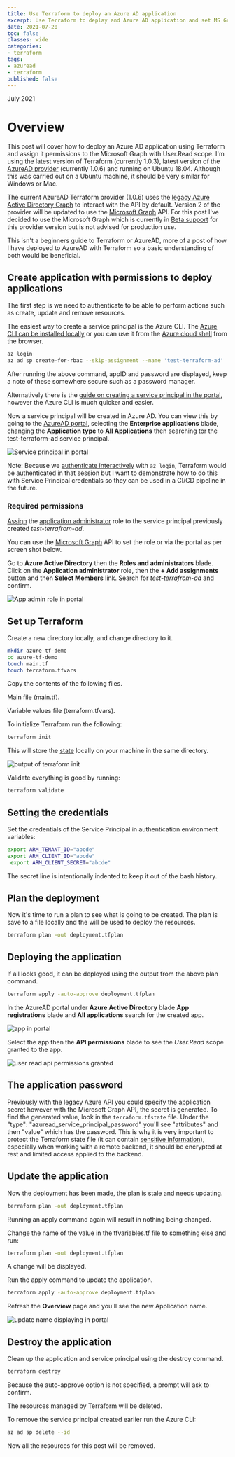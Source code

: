 ```yaml
---
title: Use Terraform to deploy an Azure AD application
excerpt: Use Terraform to deplay and Azure AD application and set MS Graph permissions and retrieve the secret.
date: 2021-07-20
toc: false
classes: wide
categories:
- terraform
tags:
- azuread
- terraform
published: false
---
```

July 2021

# Overview

This post will cover how to deploy an Azure AD application using Terraform and assign it permissions to the Microsoft Graph with User.Read scope. I'm using the latest version of Terraform (currently 1.0.3), latest version of the [AzureAD provider] (currently 1.0.6) and running on Ubuntu 18.04. Although this was carried out on a Ubuntu machine, it should be very similar for Windows or Mac.

The current AzureAD Terraform provider (1.0.6) uses the [legacy Azure Active Directory Graph] to interact with the API by default. Version 2 of the provider will be updated to use the [Microsoft Graph] API. For this post I've decided to use the Microsoft Graph which is currently in [Beta support] for this provider version but is not advised for production use.

This isn't a beginners guide to Terraform or AzureAD, more of a post of how I have deployed to AzureAD with Terraform so a basic understanding of both would be beneficial.

## Create application with permissions to deploy applications

The first step is we need to authenticate to be able to perform actions such as create, update and remove resources.

The easiest way to create a service principal is the Azure CLI. The [Azure CLI can be installed locally] or you can use it from the [Azure cloud shell] from the browser.

```bash
az login
az ad sp create-for-rbac --skip-assignment --name 'test-terraform-ad'
```

After running the above command, appID and password are displayed, keep a note of these somewhere secure such as a password manager.

Alternatively there is the [guide on creating a service principal in the portal], however the Azure CLI is much quicker and easier.

Now a service principal will be created in Azure AD. You can view this by going to the [AzureAD portal], selecting the **Enterprise applications** blade, changing the **Application type** to **All Applications** then searching tor the test-terraform-ad service principal.

![Service principal in portal](/images/terraform-azure-ad-app/sp-in-portal.png)

Note: Because we [authenticate interactively] with ```az login```, Terraform would be authenticated in that session but I want to demonstrate how to do this with Service Principal credentials so they can be used in a CI/CD pipeline in the future.

### Required permissions

[Assign] the [application administrator] role to the service principal previously created *test-terrafrom-ad*.

You can use the [Microsoft Graph] API to set the role or via the portal as per screen shot below.

Go to **Azure Active Directory** then the **Roles and administrators** blade. Click on the **Application administrator** role, then the **+ Add assignments** button and then **Select Members** link. Search for *test-terrafrom-ad* and confirm.

![App admin role in portal](/images/terraform-azure-ad-app/app-admin-role.png)

## Set up Terraform

Create a new directory locally, and change directory to it.

```bash
mkdir azure-tf-demo
cd azure-tf-demo
touch main.tf
touch terraform.tfvars
```

Copy the contents of the following files.

Main file (main.tf).

<script src="https://gist.github.com/MatthewJDavis/226f178381f09f1dc87bfcc8fb3e28f0.js"></script>

Variable values file (terraform.tfvars).

<script src="https://gist.github.com/MatthewJDavis/69bd18c079b2f7026f637e6674fac03c.js"></script>

To initialize Terraform run the following:

```bash
terraform init
```

This will store the [state] locally on your machine in the same directory.

![output of terraform init](/images/terraform-azure-ad-app/terraform-init.png)

Validate everything is good by running:

```bash
terraform validate
```

## Setting the credentials

Set the credentials of the Service Principal in authentication environment variables:

```bash
export ARM_TENANT_ID="abcde"
export ARM_CLIENT_ID="abcde"
 export ARM_CLIENT_SECRET="abcde"
```

The secret line is intentionally indented to keep it out of the bash history.

## Plan the deployment

Now it's time to run a plan to see what is going to be created. The plan is save to a file locally and the will be used to deploy the resources.

```bash
terraform plan -out deployment.tfplan
```

## Deploying the application

If all looks good, it can be deployed using the output from the above plan command.

```bash
terraform apply -auto-approve deployment.tfplan
```

In the AzureAD portal under **Azure Active Directory** blade **App registrations** blade and **All applications** search for the created app.

![app in portal](/images/terraform-azure-ad-app/app-in-portal.png)

Select the app then the **API permissions** blade to see the *User.Read* scope granted to the app.

![user read api permissions granted](/images/terraform-azure-ad-app/api-permissions.png)

## The application password

Previously with the legacy Azure API you could specify the application secret however with the Microsoft Graph API, the secret is generated. To find the generated value, look in the ```terraform.tfstate``` file. Under the "type": "azuread_service_principal_password" you'll see "attributes" and then "value" which has the password. This is why it is very important to protect the Terraform state file (it can contain [sensitive information]), especially when working with a remote backend, it should be encrypted at rest and limited access applied to the backend.

## Update the application

Now the deployment has been made, the plan is stale and needs updating.

```bash
terraform plan -out deployment.tfplan
```

Running an apply command again will result in nothing being changed.

Change the name of the value in the tfvariables.tf file to something else and run:

```bash
terraform plan -out deployment.tfplan
```

A change will be displayed.

Run the apply command to update the application.

```bash
terraform apply -auto-approve deployment.tfplan
```

Refresh the **Overview** page and you'll see the new Application name.

![update name displaying in portal](/images/terraform-azure-ad-app/change.png)

## Destroy the application

Clean up the application and service principal using the destroy command.

```bash
terraform destroy
```

Because the auto-approve option is not specified, a prompt will ask to confirm.

The resources managed by Terraform will be deleted.

To remove the service principal created earlier run the Azure CLI:

```bash
az ad sp delete --id
```

Now all the resources for this post will be removed.

[Terraform]: https://www.terraform.io/downloads.html
[guide on creating a service principal in the portal]: https://docs.microsoft.com/en-us/azure/active-directory/develop/howto-create-service-principal-portal#register-an-application-with-azure-ad-and-create-a-service-principal
[Azure CLI can be installed locally]: https://docs.microsoft.com/en-us/cli/azure/install-azure-cli
[Azure cloud shell]: https://docs.microsoft.com/en-us/azure/cloud-shell/overview
[Assign]: https://docs.microsoft.com/en-us/azure/active-directory/roles/manage-roles-portal
[Application Administrator]: https://docs.microsoft.com/en-us/azure/active-directory/roles/permissions-reference#application-administrator
[Beta support]: https://registry.terraform.io/providers/hashicorp/azuread/latest/docs/guides/microsoft-graph#beta-support-for-microsoft-graph-in-v150
[AzureAD portal]: https://aad.portal.azure.com
[Microsoft Graph]: https://docs.microsoft.com/en-us/graph/overview
[AzureAD provider]: https://registry.terraform.io/providers/hashicorp/azuread/latest/docs
[legacy Azure Active Directory Graph]:https://docs.microsoft.com/en-us/graph/migrate-azure-ad-graph-planning-checklist
[authenticate interactively]: https://registry.terraform.io/providers/hashicorp/azuread/latest/docs/guides/azure_cli
[state]: https://www.terraform.io/docs/language/state/index.html
[sensitive information]: https://www.terraform.io/docs/language/state/sensitive-data.html